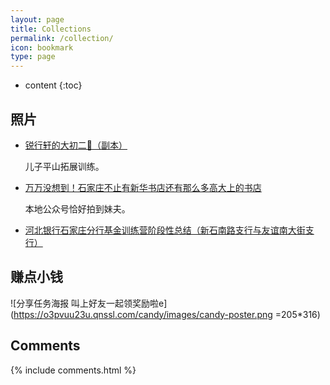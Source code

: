 ```yaml
---
layout: page
title: Collections
permalink: /collection/
icon: bookmark
type: page
---
```


* content
{:toc}



## 照片

* [锐行轩的大初二👻（副本）](https://www.meipian.cn/ou6iild?from=timeline&isappinstalled=0)

    儿子平山拓展训练。

* [万万没想到！石家庄不止有新华书店还有那么多高大上的书店](https://www.toutiao.com/i6532711416145641992/)

    本地公众号恰好拍到妹夫。

* [河北银行石家庄分行基金训练营阶段性总结（新石南路支行与友谊南大街支行）](https://www.meipian.cn/19lxpl1g?share_depth=2)


## 赚点小钱  

![分享任务海报
叫上好友一起领奖励啦e](https://o3pvuu23u.qnssl.com/candy/images/candy-poster.png =205*316)


## Comments

{% include comments.html %}

